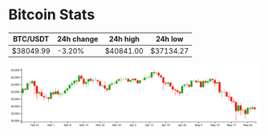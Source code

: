 # Bitcoin Stats

BTC/USDT|24h change|24h high|24h low|
|---|---|---|---|
|$38049.99|-3.20%|$40841.00|$37134.27|

<img src="./chart.svg">
